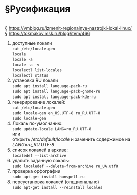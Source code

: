 # §Русификация

<br/> § https://vmblog.ru/izmenit-regionalnye-nastrojki-lokal-linux/
<br/> § https://tokmakov.msk.ru/blog/item/466

1) доступные локали
<br/>	`cat /etc/locale.gen`
<br/>	`locale`
<br/>	`locale -a`
<br/>	`locale -a -v`
<br/>	`localectl list-locales`
<br/>	`localectl status`
2) установка RU локали
<br/>	`sudo apt install language-pack-ru`
<br/>	`sudo apt install language-pack-gnome-ru`
<br/>	`sudo apt install language-pack-kde-ru`
3) генерирование локалей:
<br/>	`cat /etc/locale.gen`
<br/>	`sudo locale-gen en_US.UTF-8 ru_RU.UTF-8`
<br/>	`sudo locale-gen`
3) Локаль по-умолчанию:
<br/>	`sudo update-locale LANG=ru_RU.UTF-8`
<br/>	или
<br/>	открыть */etc/default/locale* и заменить содержимое на *LANG=ru_RU.UTF-8*
4) список локалей в архиве:
<br/>	`localedef --list-archive`
5) удалить заданную локаль:
<br/>	`sudo localedef --delete-from-archive ru_UA.utf8`
4) проверка орфографии
<br/>	`sudo apt-get install hunspell-ru`
5) переустановка локалей (опцционально)
<br/> `sudo apt-get install --reinstall locales`
